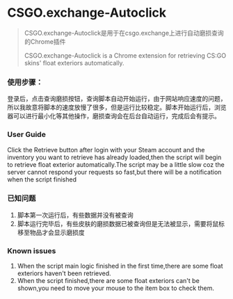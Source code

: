 # CSGO.exchange-Autoclick

> <p>CSGO.exchange-Autoclick是用于在csgo.exchange上进行自动磨损查询的Chrome插件</p>
> <p>CSGO.exchange-Autoclick is a Chrome extension for retrieving CS:GO skins' float exteriors automatically.</p>

### 使用步骤：


<p> 登录后，点击查询磨损按钮，查询脚本自动开始运行，由于网站响应速度的问题，所以我故意将脚本的速度放慢了很多，但是运行比较稳定。脚本开始运行后，浏览器可以进行最小化等其他操作，磨损查询会在后台自动运行，完成后会有提示。</p>


### User Guide

<p> Click the Retrieve button after login with your Steam account and the inventory you want to retrieve has already loaded,then the script will begin to retrieve float exterior automatically.The script may be a little slow coz the server cannot respond your requests so fast,but there will be a notification when the script finished</p>

### 已知问题

1. 脚本第一次运行后，有些数据并没有被查询
2. 脚本运行完毕后，有些皮肤的磨损数据已被查询但是无法被显示，需要将鼠标移至物品才会显示磨损度

### Known issues

1. When the script main logic finished in the first time,there are some float exteriors haven't been retrieved.
2. When the script finished,there are some float exteriors can't be shown,you need to move your mouse to the item box to check them.